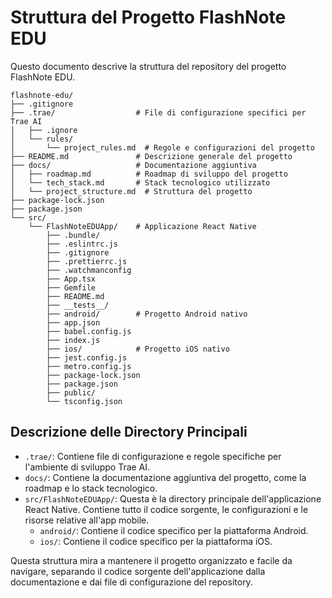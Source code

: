 # Struttura del Progetto FlashNote EDU

Questo documento descrive la struttura del repository del progetto FlashNote EDU.

```
flashnote-edu/
├── .gitignore
├── .trae/                  # File di configurazione specifici per Trae AI
│   ├── .ignore
│   └── rules/
│       └── project_rules.md  # Regole e configurazioni del progetto
├── README.md               # Descrizione generale del progetto
├── docs/                   # Documentazione aggiuntiva
│   ├── roadmap.md          # Roadmap di sviluppo del progetto
│   └── tech_stack.md       # Stack tecnologico utilizzato
│   └── project_structure.md  # Struttura del progetto
├── package-lock.json
├── package.json
└── src/
    └── FlashNoteEDUApp/    # Applicazione React Native
        ├── .bundle/
        ├── .eslintrc.js
        ├── .gitignore
        ├── .prettierrc.js
        ├── .watchmanconfig
        ├── App.tsx
        ├── Gemfile
        ├── README.md
        ├── __tests__/
        ├── android/        # Progetto Android nativo
        ├── app.json
        ├── babel.config.js
        ├── index.js
        ├── ios/            # Progetto iOS nativo
        ├── jest.config.js
        ├── metro.config.js
        ├── package-lock.json
        ├── package.json
        ├── public/
        └── tsconfig.json
```

## Descrizione delle Directory Principali

*   `.trae/`: Contiene file di configurazione e regole specifiche per l'ambiente di sviluppo Trae AI.
*   `docs/`: Contiene la documentazione aggiuntiva del progetto, come la roadmap e lo stack tecnologico.
*   `src/FlashNoteEDUApp/`: Questa è la directory principale dell'applicazione React Native. Contiene tutto il codice sorgente, le configurazioni e le risorse relative all'app mobile.
    *   `android/`: Contiene il codice specifico per la piattaforma Android.
    *   `ios/`: Contiene il codice specifico per la piattaforma iOS.

Questa struttura mira a mantenere il progetto organizzato e facile da navigare, separando il codice sorgente dell'applicazione dalla documentazione e dai file di configurazione del repository.